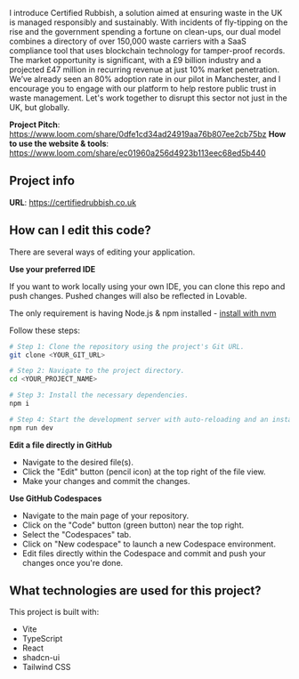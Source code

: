 I introduce Certified Rubbish, a solution aimed at ensuring waste in the UK is managed responsibly and sustainably. With incidents of fly-tipping on the rise and the government spending a fortune on clean-ups, our dual model combines a directory of over 150,000 waste carriers with a SaaS compliance tool that uses blockchain technology for tamper-proof records. The market opportunity is significant, with a £9 billion industry and a projected £47 million in recurring revenue at just 10% market penetration. We’ve already seen an 80% adoption rate in our pilot in Manchester, and I encourage you to engage with our platform to help restore public trust in waste management. Let's work together to disrupt this sector not just in the UK, but globally.

**Project Pitch**: https://www.loom.com/share/0dfe1cd34ad24919aa76b807ee2cb75bz
**How to use the website & tools**: https://www.loom.com/share/ec01960a256d4923b113eec68ed5b440


## Project info

**URL**: https://certifiedrubbish.co.uk

## How can I edit this code?

There are several ways of editing your application.


**Use your preferred IDE**

If you want to work locally using your own IDE, you can clone this repo and push changes. Pushed changes will also be reflected in Lovable.

The only requirement is having Node.js & npm installed - [install with nvm](https://github.com/nvm-sh/nvm#installing-and-updating)

Follow these steps:

```sh
# Step 1: Clone the repository using the project's Git URL.
git clone <YOUR_GIT_URL>

# Step 2: Navigate to the project directory.
cd <YOUR_PROJECT_NAME>

# Step 3: Install the necessary dependencies.
npm i

# Step 4: Start the development server with auto-reloading and an instant preview.
npm run dev
```

**Edit a file directly in GitHub**

- Navigate to the desired file(s).
- Click the "Edit" button (pencil icon) at the top right of the file view.
- Make your changes and commit the changes.

**Use GitHub Codespaces**

- Navigate to the main page of your repository.
- Click on the "Code" button (green button) near the top right.
- Select the "Codespaces" tab.
- Click on "New codespace" to launch a new Codespace environment.
- Edit files directly within the Codespace and commit and push your changes once you're done.

## What technologies are used for this project?

This project is built with:

- Vite
- TypeScript
- React
- shadcn-ui
- Tailwind CSS

